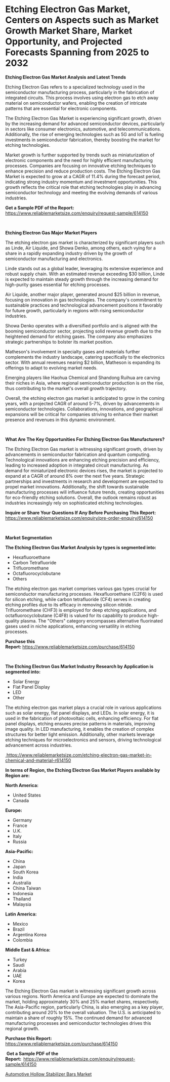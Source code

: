 <p><h1>Etching Electron Gas Market, Centers on Aspects such as Market Growth Market Share, Market Opportunity, and Projected Forecasts Spanning from 2025 to 2032</h1></p><p><strong>Etching Electron Gas Market Analysis and Latest Trends</strong></p>
<p><p>Etching Electron Gas refers to a specialized technology used in the semiconductor manufacturing process, particularly in the fabrication of integrated circuits. This process involves using electron gas to etch away material on semiconductor wafers, enabling the creation of intricate patterns that are essential for electronic components.</p><p>The Etching Electron Gas Market is experiencing significant growth, driven by the increasing demand for advanced semiconductor devices, particularly in sectors like consumer electronics, automotive, and telecommunications. Additionally, the rise of emerging technologies such as 5G and IoT is fueling investments in semiconductor fabrication, thereby boosting the market for etching technologies.</p><p>Market growth is further supported by trends such as miniaturization of electronic components and the need for highly efficient manufacturing processes. Companies are focusing on innovative etching techniques to enhance precision and reduce production costs. The Etching Electron Gas Market is expected to grow at a CAGR of 11.4% during the forecast period, indicating strong industry momentum and investment opportunities. This growth reflects the critical role that etching technologies play in advancing semiconductor technology and meeting the evolving demands of various industries.</p></p>
<p><strong>Get a Sample PDF of the Report:&nbsp;</strong> <a href="https://www.reliablemarketsize.com/enquiry/request-sample/614150?utm_campaign=3563&utm_medium=2&utm_source=Github&utm_content=ia&utm_term=24032025&utm_id=etching-electron-gas">https://www.reliablemarketsize.com/enquiry/request-sample/614150</a></p>
<p>&nbsp;</p>
<p><strong>Etching Electron Gas Major Market Players</strong></p>
<p><p>The etching electron gas market is characterized by significant players such as Linde, Air Liquide, and Showa Denko, among others, each vying for a share in a rapidly expanding industry driven by the growth of semiconductor manufacturing and electronics. </p><p>Linde stands out as a global leader, leveraging its extensive experience and robust supply chain. With an estimated revenue exceeding $30 billion, Linde is expected to maintain steady growth through the increasing demand for high-purity gases essential for etching processes.</p><p>Air Liquide, another major player, generated around $25 billion in revenue, focusing on innovation in gas technologies. The company's commitment to sustainable practices and technological advancement positions it favorably for future growth, particularly in regions with rising semiconductor industries.</p><p>Showa Denko operates with a diversified portfolio and is aligned with the booming semiconductor sector, projecting solid revenue growth due to the heightened demand for etching gases. The company also emphasizes strategic partnerships to bolster its market position.</p><p>Matheson's involvement in specialty gases and materials further complements the industry landscape, catering specifically to the electronics sector. With annual revenues nearing $2 billion, Matheson is expanding its offerings to adapt to evolving market needs.</p><p>Emerging players like Haohua Chemical and Shandong Ruihua are carving their niches in Asia, where regional semiconductor production is on the rise, thus contributing to the market's overall growth trajectory.</p><p>Overall, the etching electron gas market is anticipated to grow in the coming years, with a projected CAGR of around 5-7%, driven by advancements in semiconductor technologies. Collaborations, innovations, and geographical expansions will be critical for companies striving to enhance their market presence and revenues in this dynamic environment.</p></p>
<p>&nbsp;</p>
<p><strong>What Are The Key Opportunities For Etching Electron Gas Manufacturers?</strong></p>
<p><p>The Etching Electron Gas market is witnessing significant growth, driven by advancements in semiconductor fabrication and quantum computing. Technological innovations are enhancing etching precision and efficiency, leading to increased adoption in integrated circuit manufacturing. As demand for miniaturized electronic devices rises, the market is projected to expand at a CAGR of around 8% over the next five years. Strategic partnerships and investments in research and development are expected to propel market innovations. Additionally, the shift towards sustainable manufacturing processes will influence future trends, creating opportunities for eco-friendly etching solutions. Overall, the outlook remains robust as industries increasingly rely on sophisticated etching technologies.</p></p>
<p><strong>Inquire or Share Your Questions If Any Before Purchasing This Report:</strong> <a href="https://www.reliablemarketsize.com/enquiry/pre-order-enquiry/614150?utm_campaign=3563&utm_medium=2&utm_source=Github&utm_content=ia&utm_term=24032025&utm_id=etching-electron-gas">https://www.reliablemarketsize.com/enquiry/pre-order-enquiry/614150</a></p>
<p>&nbsp;</p>
<p><strong>Market Segmentation</strong></p>
<p><strong>The Etching Electron Gas Market Analysis by types is segmented into:</strong></p>
<p><ul><li>Hexafluoroethane</li><li>Carbon Tetrafluoride</li><li>Trifluoromethane</li><li>Octafluorocyclobutane</li><li>Others</li></ul></p>
<p><p>The etching electron gas market comprises various gas types crucial for semiconductor manufacturing processes. Hexafluoroethane (C2F6) is used for silicon etching, while carbon tetrafluoride (CF4) serves in creating etching profiles due to its efficacy in removing silicon nitride. Trifluoromethane (CHF3) is employed for deep etching applications, and octafluorocyclobutane (C4F8) is valued for its capability to produce high-quality plasma. The "Others" category encompasses alternative fluorinated gases used in niche applications, enhancing versatility in etching processes.</p></p>
<p><strong>Purchase this Report:&nbsp;</strong><a href="https://www.reliablemarketsize.com/purchase/614150?utm_campaign=3563&utm_medium=2&utm_source=Github&utm_content=ia&utm_term=24032025&utm_id=etching-electron-gas">https://www.reliablemarketsize.com/purchase/614150</a></p>
<p>&nbsp;</p>
<p><strong>The Etching Electron Gas Market Industry Research by Application is segmented into:</strong></p>
<p><ul><li>Solar Energy</li><li>Flat Panel Display</li><li>LED</li><li>Other</li></ul></p>
<p><p>The etching electron gas market plays a crucial role in various applications such as solar energy, flat panel displays, and LEDs. In solar energy, it is used in the fabrication of photovoltaic cells, enhancing efficiency. For flat panel displays, etching ensures precise patterns in materials, improving image quality. In LED manufacturing, it enables the creation of complex structures for better light emission. Additionally, other markets leverage etching techniques for microelectronics and sensors, driving technological advancement across industries.</p></p>
<p><a href="https://www.reliablemarketsize.com/etching-electron-gas-market-in-chemical-and-material-r614150?utm_campaign=3563&utm_medium=2&utm_source=Github&utm_content=ia&utm_term=24032025&utm_id=etching-electron-gas">&nbsp;https://www.reliablemarketsize.com/etching-electron-gas-market-in-chemical-and-material-r614150</a></p>
<p><strong>In terms of Region, the Etching Electron Gas Market Players available by Region are:</strong></p>
<p>
    <p> <strong> North America: </strong>
        <ul>
            <li>United States</li>
            <li>Canada</li>
        </ul>
        </p> 
    <p> <strong> Europe: </strong>
        <ul>
            <li>Germany</li>
            <li>France</li>
            <li>U.K.</li>
            <li>Italy</li>
            <li>Russia</li>
        </ul>
        </p> 
    <p> <strong> Asia-Pacific: </strong>
        <ul>
            <li>China</li>
            <li>Japan</li>
            <li>South Korea</li>
            <li>India</li>
            <li>Australia</li>
            <li>China Taiwan</li>
            <li>Indonesia</li>
            <li>Thailand</li>
            <li>Malaysia</li>
        </ul>
        </p> 
    <p> <strong> Latin America: </strong>
        <ul>
            <li>Mexico</li>
            <li>Brazil</li>
            <li>Argentina Korea</li>
            <li>Colombia</li>
        </ul>
        </p> 
    <p> <strong> Middle East & Africa: </strong>
        <ul>
            <li>Turkey</li>
            <li>Saudi</li>
            <li>Arabia</li>
            <li>UAE</li>
            <li>Korea</li>
        </ul>
    </p>
    </p>
<p><p>The Etching Electron Gas market is witnessing significant growth across various regions. North America and Europe are expected to dominate the market, holding approximately 30% and 25% market shares, respectively. The Asia-Pacific region, particularly China, is also emerging as a key player, contributing around 20% to the overall valuation. The U.S. is anticipated to maintain a share of roughly 15%. The continued demand for advanced manufacturing processes and semiconductor technologies drives this regional growth.</p></p>
<p><strong>Purchase this Report: </strong><a href="https://www.reliablemarketsize.com/purchase/614150?utm_campaign=3563&utm_medium=2&utm_source=Github&utm_content=ia&utm_term=24032025&utm_id=etching-electron-gas">https://www.reliablemarketsize.com/purchase/614150</a></p>
<p>&nbsp;<strong>Get a Sample PDF of the Report:&nbsp;&nbsp;</strong><a href="https://www.reliablemarketsize.com/enquiry/request-sample/614150?utm_campaign=3563&utm_medium=2&utm_source=Github&utm_content=ia&utm_term=24032025&utm_id=etching-electron-gas">https://www.reliablemarketsize.com/enquiry/request-sample/614150</a></p>
<p><strong></strong></p>
<p><p><a href="https://github.com/casimbrhelck/Market-Research-Report-List-1/blob/main/automotive-hollow-stabilizer-bars-market.md?utm_campaign=3563&utm_medium=2&utm_source=Github&utm_content=ia&utm_term=24032025&utm_id=etching-electron-gas">Automotive Hollow Stabilizer Bars Market</a></p></p>